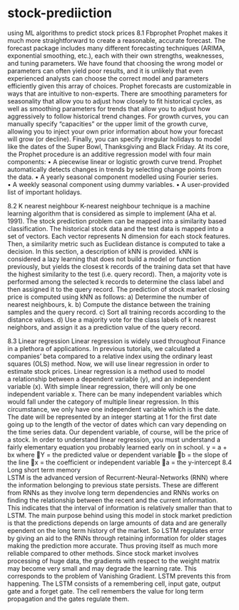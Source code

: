 # stock-prediiction
using ML algorithms to predict stock prices
8.1 Fbprophet
 Prophet makes it much more straightforward to create a reasonable, accurate forecast. The forecast package includes many different forecasting techniques (ARIMA, exponential smoothing, etc.), each with their own strengths, weaknesses, and tuning parameters. We have found that choosing the wrong model or parameters can often yield poor results, and it is unlikely that even experienced analysts can choose the correct model and parameters efficiently given this array of choices. Prophet forecasts are customizable in ways that are intuitive to non-experts. There are smoothing parameters for seasonality that allow you to adjust how closely to fit historical cycles, as well as smoothing parameters for trends that allow you to adjust how aggressively to follow historical trend changes. For growth curves, you can manually specify “capacities” or the upper limit of the growth curve, allowing you to inject your own prior information about how your forecast will grow (or decline). Finally, you can specify irregular holidays to model like the dates of the Super Bowl, Thanksgiving and Black Friday. At its core, the Prophet procedure is an additive regression model with four main components: 
• A piecewise linear or logistic growth curve trend. Prophet automatically detects changes in trends by selecting change points from the data. 
• A yearly seasonal component modelled using Fourier series.                                                      
 • A weekly seasonal component using dummy variables. 
• A user-provided list of important holidays. 



8.2 K nearest neighbour
 K-nearest neighbour technique is a machine learning algorithm that is considered as simple to implement (Aha et al. 1991). The stock prediction problem can be mapped into a similarity based classification. The historical stock data and the test data is mapped into a set of vectors. Each vector represents N dimension for each stock features. Then, a similarity metric such as Euclidean distance is computed to take a decision. In this section, a description of kNN is provided. kNN is considered a lazy learning that does not build a model or function previously, but yields the closest k records of the training data set that have the highest similarity to the test (i.e. query record). Then, a majority vote is performed among the selected k records to determine the class label and then assigned it to the query record. The prediction of stock market closing price is computed using kNN as follows: 
a) Determine the number of nearest neighbours, k.
b) Compute the distance between the training samples and the query record.
c) Sort all training records according to the distance values. 
d) Use a majority vote for the class labels of k nearest neighbors, and assign it as a prediction value of the query record.

8.3 Linear regression
Linear regression is widely used throughout Finance in a plethora of applications. In previous tutorials, we calculated a companies’ beta compared to a relative index using the ordinary least squares (OLS) method. Now, we will use linear regression in order to estimate stock prices. Linear regression is a method used to model a relationship between a dependent variable (y), and an independent variable (x). With simple linear regression, there will only be one independent variable x. There can be many independent variables which would fall under the category of multiple linear regression. In this circumstance, we only have one independent variable which is the date. The date will be represented by an integer starting at 1 for the first date going up to the length of the vector of dates which can vary depending on the time series data. Our dependent variable, of course, will be the price of a stock. In order to understand linear regression, you must understand a fairly elementary equation you probably learned early on in school.
y = a + bx
where
Y = the predicted value or dependent variable
b = the slope of the line
x = the coefficient or independent variable
a = the y-intercept
8.4 Long short term memory   
LSTM is the advanced version of Recurrent-Neural-Networks (RNN) where the information belonging to previous state persists. These are different from RNNs as they involve long term dependencies and RNNs works on finding the relationship between the recent and the current information. This indicates that the interval of information is relatively smaller than that to LSTM. The main purpose behind using this model in stock market prediction is that the predictions depends on large amounts of data and are generally ependent on the long term history of the market. So LSTM regulates error by giving an aid to the RNNs through retaining information for older stages making the prediction more accurate. Thus proving itself as much more reliable compared to other methods. Since stock market involves processing of huge data, the gradients with respect to the weight matrix may become very small and may degrade the learning rate. This corresponds to the problem of Vanishing Gradient. LSTM prevents this from happening. The LSTM consists of a remembering cell, input gate, output gate and a forget gate. The cell remembers the value for long term propagation and the gates regulate them.
